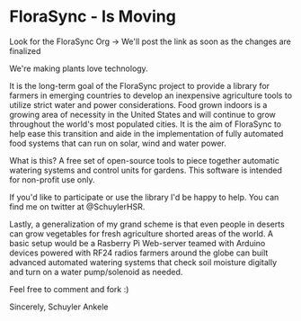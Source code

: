# FloraSync - Is Moving

Look for the FloraSync Org -> We'll post the link as soon as the changes are finalized

We're making plants love technology.

It is the long-term goal of the FloraSync project to provide a library for farmers in emerging countries to develop an inexpensive 
agriculture tools to utilize strict water and power considerations.  Food grown indoors is a growing area of necessity in the United States and will continue to grow throughout the world's most populated cities.  It is the aim of FloraSync to help ease this transition and aide in the implementation of fully automated food systems that can run on solar, wind and water power.    

What is this?
A free set of open-source tools to piece together automatic watering systems and control units for gardens.  This software is intended for non-profit use only.   

If you'd like to participate or use the library I'd be happy to help.  You can find me on twitter at @SchuylerHSR.

Lastly, a generalization of my grand scheme is that even people in deserts can grow vegetables for fresh agriculture shorted areas of the world.  A basic setup would be a Rasberry Pi Web-server teamed with Arduino devices powered with RF24 radios farmers around the globe can built advanced automated watering systems that check soil moisture digitally and turn on a water pump/solenoid as needed.  

Feel free to comment and fork :)

Sincerely,
Schuyler Ankele
